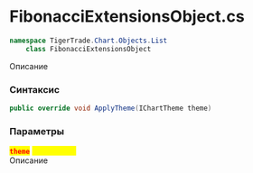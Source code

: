 
# FibonacciExtensionsObject.cs
```csharp
namespace TigerTrade.Chart.Objects.List  
    class FibonacciExtensionsObject
```

Описание

### Синтаксис
```csharp
public override void ApplyTheme(IChartTheme theme)
```

### Параметры
<mark style="color:red;">**`theme`**</mark> <mark style="color:yellow;">`IChartTheme`</mark>  
 Описание  
  

                    
                    